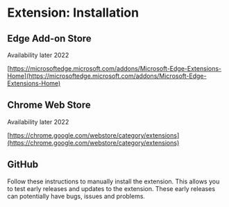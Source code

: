 # Extension: Installation

## Edge Add-on Store

Availability later 2022

[https://microsoftedge.microsoft.com/addons/Microsoft-Edge-Extensions-Home](https://microsoftedge.microsoft.com/addons/Microsoft-Edge-Extensions-Home)

## Chrome Web Store

Availability later 2022

[https://chrome.google.com/webstore/category/extensions](https://chrome.google.com/webstore/category/extensions)

## GitHub

Follow these instructions to manually install the extension. This allows you to test early releases and updates to the extension. These early releases
can potentially have bugs, issues and problems.

